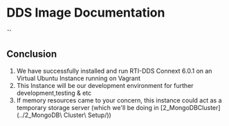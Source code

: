 # DDS Image Documentation

##### ``
 
## Conclusion

1. We have successfully installed and run RTI-DDS Connext 6.0.1 on an Virtual Ubuntu Instance running on Vagrant
2. This Instance will be our development environment for further development,testing & etc
3. If memory resources came to your concern, this instance could act as a temporary storage server (which we'll be doing in [2_MongoDBCluster](../2_MongoDB\ Cluster\ Setup/))